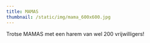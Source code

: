 ```yaml
---
title: MAMAS
thumbnail: /static/img/mama_600x600.jpg
---
```

Trotse MAMAS met een harem van wel 200 vrijwilligers!